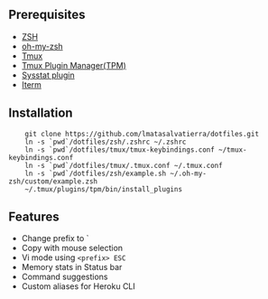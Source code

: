 ## Prerequisites

- [ZSH](https://github.com/robbyrussell/oh-my-zsh/wiki/Installing-ZSH)
- [oh-my-zsh](https://github.com/robbyrussell/oh-my-zsh)
- [Tmux](https://github.com/tmux/tmux)
- [Tmux Plugin Manager(TPM)](https://github.com/tmux-plugins/tpm)
- [Sysstat plugin](https://github.com/samoshkin/tmux-plugin-sysstat)
- [Iterm](https://www.iterm2.com/)

## Installation

```
    git clone https://github.com/lmatasalvatierra/dotfiles.git
    ln -s `pwd`/dotfiles/zsh/.zshrc ~/.zshrc
    ln -s `pwd`/dotfiles/tmux/tmux-keybindings.conf ~/tmux-keybindings.conf
    ln -s `pwd`/dotfiles/tmux/.tmux.conf ~/.tmux.conf
    ln -s `pwd`/dotfiles/zsh/example.sh ~/.oh-my-zsh/custom/example.zsh
    ~/.tmux/plugins/tpm/bin/install_plugins
```

## Features

- Change prefix to `
- Copy with mouse selection
- Vi mode using `<prefix> ESC`
- Memory stats in Status bar
- Command suggestions
- Custom aliases for Heroku CLI
